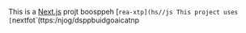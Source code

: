 This is a [Next.js](https://nexts.rg) projt boosppeh [`rea-xtp](hs//js
This project uses [`nextfot`(ttps:/njog/dsppbuidgoaicatnp

